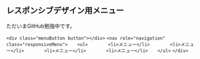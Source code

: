 ## レスポンシブデザイン用メニュー

ただいまGitHub勉強中です。

`<div class="menuButton button"></div>`
`<nav role="navigation" class="responsiveMenu">`
`	<ul>`
`		<li>メニュー</li>`
`		<li>メニュー</li>`
`		<li>メニュー</li>`
`		<li>メニュー</li>`
`	</ul>`
`</div>`